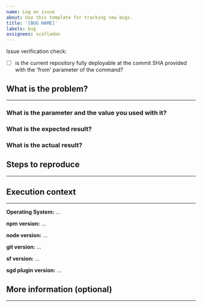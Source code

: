 ```yaml
---
name: Log an issue
about: Use this template for tracking new bugs.
title: '[BUG NAME]'
labels: bug
assignees: scolladon
---
```


Issue verification check:

- [ ] is the current repository fully deployable at the commit SHA provided with the 'from' parameter of the command?

## What is the problem?

---

<!--
  Provide a clear and concise description of what the problem is.
-->

### What is the parameter and the value you used with it?

<!--
  Provide the command and the parameters you used
  Ex: $ sgd -r . -f HEAD^
-->

### What is the expected result?

<!--
  Provide the expected output of the command
  Provide the expected content of the output folder
-->

### What is the actual result?

<!--
  Provide the actual output of the command
  Provide the actual content of the output folder
-->

## Steps to reproduce

---

<!--
  Isolate the issue and create a branch in the playground repository
  to help reproduce the actual result.
  Provide the repository url to access the reproducible state.
  Provide the sgd command to execute to reproduce.
  Ex:
  https://github.com/scolladon/sfdx-git-delta-reproduction-playground
  sgd -d -r . -f HEAD^
  sf sgd source delta -d -f HEAD^
-->

## Execution context

---

<!--
$ uname -v; npm -v ; node -v ; git --version ; sf --version ; sf plugins
-->

**Operating System:** …

**npm version:** …

**node version:** …

**git version:** …

**sf version:** …

**sgd plugin version:** …

## More information (optional)

---

<!--
  Provide the output of these commands:
  $ git diff --name-status --no-renames <from> <to>
  And for each SharingRule, WorkflowRule and CustomLabel files:
  $ git diff --no-prefix <from> <to> -- <file-path>
-->
